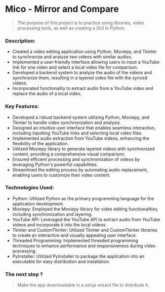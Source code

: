 # Mico - Mirror and Compare
> The purpose of this project is to practice using libraries, video processing tools, as well as creating a GUI in Python.

### Description:
- Created a video editing application using Python, Moviepy, and Tkinter to synchronize and analyze two videos with similar audios.
- Implemented a user-friendly interface allowing users to input a YouTube link for one video and select a local video file for comparison.
- Developed a backend system to analyze the audio of the videos and synchronize them, resulting in a layered video file with the synced videos.
- Incorporated functionality to extract audio from a YouTube video and replace the audio of a local video.

### Key Features:
- Developed a robust backend system utilizing Python, Moviepy, and Tkinter to handle video synchronization and analysis.
- Designed an intuitive user interface that enables seamless interaction, including inputting YouTube links and selecting local video files.
- Implemented audio extraction from YouTube videos, enhancing the flexibility of the application.
- Utilized Moviepy library to generate layered videos with synchronized content, providing a comprehensive visual comparison.
- Ensured efficient processing and synchronization of videos by leveraging Python's powerful capabilities.
- Streamlined the editing process by automating audio replacement, enabling users to customize their video content.

### Technologies Used:
- Python: Utilized Python as the primary programming language for the application development.
- Moviepy: Employed the Moviepy library for video editing functionalities, including synchronization and layering.
- YouTube API: Leveraged the YouTube API to extract audio from YouTube videos and incorporate it into the local videos.
- Tkinter and CustomTkinter: Utilized Tkinter and CustomTkinter libraries to create an interactive and visually appealing user interface.
- Threaded Programming: Implemented threaded programming techniques to enhance performance and responsiveness during video processing.
- PyInstaller: Utilized PyInstaller to package the application into an executable for easy distribution and installation.

### The next step ?

> Make the app downloadable in a setup wizard file to distribute it.
